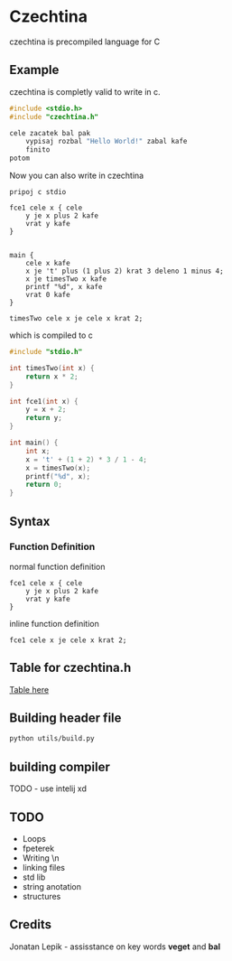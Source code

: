 # Czechtina

czechtina is precompiled language for C

## Example

czechtina is completly valid to write in c.

```c
#include <stdio.h>
#include "czechtina.h"

cele zacatek bal pak
    vypisaj rozbal "Hello World!" zabal kafe
    finito
potom

```

Now you can also write in czechtina

```cz
pripoj c stdio

fce1 cele x { cele
    y je x plus 2 kafe
    vrat y kafe
}


main {
    cele x kafe
    x je 't' plus (1 plus 2) krat 3 deleno 1 minus 4;
    x je timesTwo x kafe
    printf "%d", x kafe
    vrat 0 kafe
}

timesTwo cele x je cele x krat 2;

```

which is compiled to c

```c
#include "stdio.h"

int timesTwo(int x) {
    return x * 2;
}

int fce1(int x) {
    y = x + 2;
    return y;
}

int main() {
    int x;
    x = 't' + (1 + 2) * 3 / 1 - 4;
    x = timesTwo(x);
    printf("%d", x);
    return 0;
}
```

## Syntax

### Function Definition

normal function definition
```cz
fce1 cele x { cele
    y je x plus 2 kafe
    vrat y kafe
}
```

inline function definition
```cz
fce1 cele x je cele x krat 2;
```



## Table for czechtina.h

[Table here](table.md)

## Building header file

```bash
python utils/build.py
```

## building compiler

TODO - use intelij xd

## TODO

- Loops
- fpeterek 
- Writing \n
- linking files
- std lib
- string anotation
- structures


## Credits

Jonatan Lepik - assisstance on key words **veget** and **bal**
